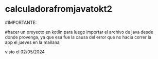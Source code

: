 # calculadorafromjavatokt2

#IMPORTANTE:

#hacer un proyecto en kotlin para luego importar el archivo de java desde donde provenga, ya que esa fue la causa del error que no hacia correr la app el jueves en la mañana

visto el 02/05/2024

